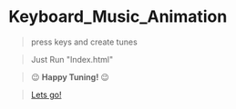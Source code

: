 # Keyboard_Music_Animation

>press keys and create tunes

>Just Run "Index.html" 

> :wink: **Happy Tuning!** :wink:

> [Lets go!](https://chiragchevli.github.io/projects/Patatap_simple/ "Yayy!!")


